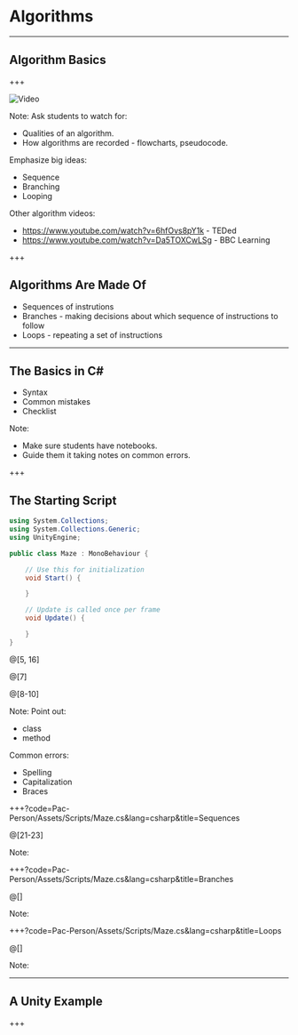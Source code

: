 # Algorithms

---

## Algorithm Basics

+++

![Video](https://www.youtube.com/embed/e_WfC8HwVB8)

Note:
Ask students to watch for:
* Qualities of an algorithm.
* How algorithms are recorded - flowcharts, pseudocode.

Emphasize big ideas:
* Sequence
* Branching
* Looping

Other algorithm videos:
* https://www.youtube.com/watch?v=6hfOvs8pY1k - TEDed
* https://www.youtube.com/watch?v=Da5TOXCwLSg - BBC Learning

+++

## Algorithms Are Made Of

* Sequences of instrutions
* Branches - making decisions about which sequence of instructions to follow
* Loops - repeating a set of instructions

---

## The Basics in C&num;

* Syntax
* Common mistakes
* Checklist

Note:
* Make sure students have notebooks.
* Guide them it taking notes on common errors.

+++

## The Starting Script

```csharp
using System.Collections;
using System.Collections.Generic;
using UnityEngine;

public class Maze : MonoBehaviour {

	// Use this for initialization
	void Start() {

	}

	// Update is called once per frame
	void Update() {

	}
}
```

@[5, 16]

@[7]

@[8-10]

Note:
Point out:
* class
* method

Common errors:
* Spelling
* Capitalization
* Braces

+++?code=Pac-Person/Assets/Scripts/Maze.cs&lang=csharp&title=Sequences

@[21-23]

Note:

+++?code=Pac-Person/Assets/Scripts/Maze.cs&lang=csharp&title=Branches

@[]

Note:

+++?code=Pac-Person/Assets/Scripts/Maze.cs&lang=csharp&title=Loops

@[]

Note:

---

## A Unity Example

+++
